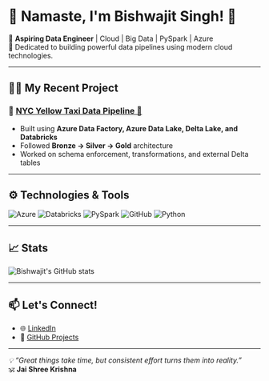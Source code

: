 # 🙏 Namaste, I'm Bishwajit Singh! 🚀

🚩 **Aspiring Data Engineer** | Cloud | Big Data | PySpark | Azure  
🎯 Dedicated to building powerful data pipelines using modern cloud technologies.

---

## 👨‍💻 My Recent Project
### 🔗 [NYC Yellow Taxi Data Pipeline 🚖](https://github.com/bishwajitSingh123/nyc-yellow-taxi-pipeline)
- Built using **Azure Data Factory, Azure Data Lake, Delta Lake, and Databricks**
- Followed **Bronze → Silver → Gold** architecture
- Worked on schema enforcement, transformations, and external Delta tables

---

## ⚙️ Technologies & Tools
![Azure](https://img.shields.io/badge/-Azure-0078D4?style=flat&logo=Microsoft-Azure&logoColor=white)
![Databricks](https://img.shields.io/badge/-Databricks-E9731F?style=flat&logo=databricks&logoColor=white)
![PySpark](https://img.shields.io/badge/-PySpark-F5C518?style=flat&logo=apachespark&logoColor=black)
![GitHub](https://img.shields.io/badge/-GitHub-181717?style=flat&logo=github&logoColor=white)
![Python](https://img.shields.io/badge/-Python-3776AB?style=flat&logo=python&logoColor=white)

---

## 📈 Stats

![Bishwajit's GitHub stats](https://github-readme-stats.vercel.app/api?username=bishwajitSingh123&show_icons=true&theme=midnight-purple)

---

## 📫 Let's Connect!

- 🌐 [LinkedIn](https://www.linkedin.com/in/bishwajitSingh123)
- 📁 [GitHub Projects](https://github.com/bishwajitSingh123)

---

_💡 “Great things take time, but consistent effort turns them into reality.”_  
🕉️ **Jai Shree Krishna**
